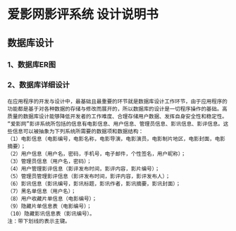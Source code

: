 # 爱影网影评系统 设计说明书

## 数据库设计

### 1、数据库ER图

### 2、数据库详细设计

    在应用程序的开发与设计中，最基础且最重要的环节就是数据库设计工作环节，由于应用程序的功能都是基于对各种数据的存储与修改而展开的，所以数据库的设计是一切程序操作的基础。高质量的数据库设计能够降低开发者的工作难度、合理存储用户数据、发挥自身安全性和稳定性。
    “爱影网”影评系统所包括的信息有电影信息、用户信息、管理员信息、影讯信息、影评信息。这些信息可以被抽象为下列系统所需要的数据项和数据结构：
    （1）电影信息（电影编号，电影名称，电影导演，电影演员，电影制片地区，电影封面，电影摘要）；
    （2）用户信息（用户名，密码，手机号，电子邮件，个性签名，用户昵称）；
    （3）管理员信息（用户名，密码）；
    （4）用户管理影评信息（影评发布时间，影评内容，影片编号）；
    （5）管理员管理影评信息（影评发布时间，影评内容，影评发布人）；
    （6）影讯信息（影讯编号，影讯标题，影讯作者，影讯摘要，影讯封面）；
    （7）黑名单信息（用户名）；
    （8）用户收藏片单信息（电影编号）；
    （9）隐藏片单信息表（电影编号）；
    （10）隐藏影讯信息表（影讯编号）。
    注：带下划线的表示主键。
